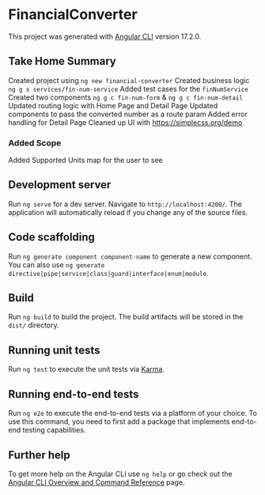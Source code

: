 # FinancialConverter

This project was generated with [Angular CLI](https://github.com/angular/angular-cli) version 17.2.0.

## Take Home Summary

Created project using `ng new financial-converter`
Created business logic `ng g s services/fin-num-service`
Added test cases for the `finNumService`
Created two components `ng g c fin-num-form` & `ng g c fin-num-detail`
Updated routing logic with Home Page and Detail Page
Updated components to pass the converted number as a route param
Added error handling for Detail Page
Cleaned up UI with https://simplecss.org/demo

### Added Scope
Added Supported Units map for the user to see

## Development server

Run `ng serve` for a dev server. Navigate to `http://localhost:4200/`. The application will automatically reload if you change any of the source files.

## Code scaffolding

Run `ng generate component component-name` to generate a new component. You can also use `ng generate directive|pipe|service|class|guard|interface|enum|module`.

## Build

Run `ng build` to build the project. The build artifacts will be stored in the `dist/` directory.

## Running unit tests

Run `ng test` to execute the unit tests via [Karma](https://karma-runner.github.io).

## Running end-to-end tests

Run `ng e2e` to execute the end-to-end tests via a platform of your choice. To use this command, you need to first add a package that implements end-to-end testing capabilities.

## Further help

To get more help on the Angular CLI use `ng help` or go check out the [Angular CLI Overview and Command Reference](https://angular.io/cli) page.